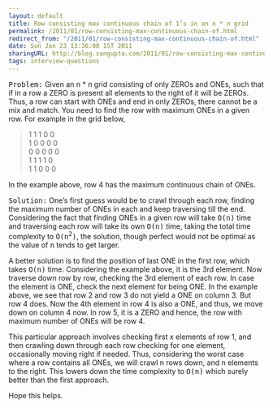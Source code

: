 ```yaml
---
layout: default
title: Row consisting max continuous chain of 1’s in an n * n grid
permalink: /2011/01/row-consisting-max-continuous-chain-of.html
redirect_from: "/2011/01/row-consisting-max-continuous-chain-of.html"
date: Sun Jan 23 13:36:00 IST 2011
sharingURL: http://blog.sangupta.com/2011/01/row-consisting-max-continuous-chain-of.html
tags: interview-questions
---
```

<p><tt>Problem:</tt> Given an n * n grid consisting of only ZEROs and ONEs, such that if in a row a ZERO is present all elements to the right of it will be ZEROs. Thus, a row can start with ONEs and end in only ZEROs, there cannot be a mix and match. You need to find the row with maximum ONEs in a given row. For example in the grid below,</p>
<blockquote>
    <p>1 1 1 0 0 <br>1 0 0 0 0 <br>0 0 0 0 0 <br>1 1 1 1 0 <br>1 1 0 0 0</p>
</blockquote>
<p>In the example above, row 4 has the maximum continuous chain of ONEs.</p>
<p><tt>Solution:</tt> One’s first guess would be to crawl through each row, finding the maximum number of ONEs in each and keep traversing till the end. Considering the fact that finding ONEs in a given row will take <tt>O(n)</tt> time and traversing each row will take its own <tt>O(n)</tt> time, taking the total time complexity to <tt>O(n<sup>2</sup>)</tt>, the solution, though perfect would not be optimal as the value of <tt>n</tt> tends to get larger.</p>
<p>A better solution is to find the position of last ONE in the first row, which takes <tt>O(n)</tt> time. Considering the example above, it is the 3rd element. Now traverse down row by row, checking the 3rd element of each row. In case the element is ONE, check the next element for being ONE. In the example above, we see that row 2 and row 3 do not yield a ONE on column 3. But row 4 does. Now the 4th element in row 4 is also a ONE, and thus, we move down on column 4 now. In row 5, it is a ZERO and hence, the row with maximum number of ONEs will be row 4.</p>
<p>This particular approach involves checking first x elements of row 1, and then crawling down through each row checking for one element, occasionally moving right if needed. Thus, considering the worst case where a row contains all ONEs, we will crawl n rows down, and n elements to the right. This lowers down the time complexity to <tt>O(n)</tt> which surely better than the first approach.</p>
<p>Hope this helps. </p>
